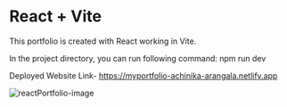 # React + Vite

This portfolio is created with React working in Vite. 

In the project directory, you can run following command:
  npm run dev

Deployed Website Link- https://myportfolio-achinika-arangala.netlify.app



![reactPortfolio-image](https://github.com/Achinika/reactPortfolio/assets/95092298/82a1ccfe-ee06-41a4-856a-f4d1bc0aa605)
